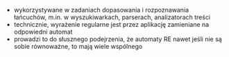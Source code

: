 - wykorzystywane w zadaniach dopasowania i rozpoznawania łańcuchów, m.in. w wyszukiwarkach, parserach, analizatorach treści
- technicznie, wyrażenie regularne jest przez aplikację zamieniane na odpowiedni automat
- prowadzi to do słusznego podejrzenia, że automaty RE nawet jeśli nie są sobie równoważne, to mają wiele wspólnego